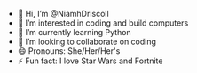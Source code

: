 - 👋 Hi, I’m @NiamhDriscoll
- 👀 I’m interested in coding and build computers
- 🌱 I’m currently learning Python
- 💞️ I’m looking to collaborate on coding
- 😄 Pronouns: She/Her/Her's
- ⚡ Fun fact: I love Star Wars and Fortnite

<!---
NiamhDriscoll/NiamhDriscoll is a ✨ special ✨ repository because its `README.md` (this file) appears on your GitHub profile.
You can click the Preview link to take a look at your changes.
--->
